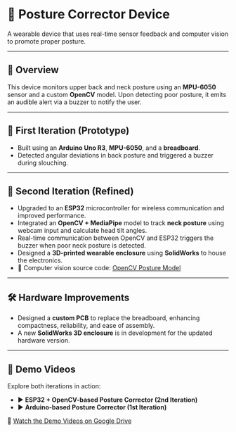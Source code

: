 # 🎯 Posture Corrector Device

A wearable device that uses real-time sensor feedback and computer vision to promote proper posture.

---

## 🧠 Overview

This device monitors upper back and neck posture using an **MPU-6050** sensor and a custom **OpenCV** model. Upon detecting poor posture, it emits an audible alert via a buzzer to notify the user.

---

## 🔧 First Iteration (Prototype)

- Built using an **Arduino Uno R3**, **MPU-6050**, and a **breadboard**.
- Detected angular deviations in back posture and triggered a buzzer during slouching.

---

## 🚀 Second Iteration (Refined)

- Upgraded to an **ESP32** microcontroller for wireless communication and improved performance.
- Integrated an **OpenCV + MediaPipe** model to track **neck posture** using webcam input and calculate head tilt angles.
- Real-time communication between OpenCV and ESP32 triggers the buzzer when poor neck posture is detected.
- Designed a **3D-printed wearable enclosure** using **SolidWorks** to house the electronics.
- 📂 Computer vision source code: [OpenCV Posture Model](https://github.com/james-yu2005/posture_corrector_code)

---

## 🛠️ Hardware Improvements

- Designed a **custom PCB** to replace the breadboard, enhancing compactness, reliability, and ease of assembly.
- A new **SolidWorks 3D enclosure** is in development for the updated hardware version.

---

## 🎥 Demo Videos

Explore both iterations in action:

- ▶️ **ESP32 + OpenCV-based Posture Corrector (2nd Iteration)**  
- ▶️ **Arduino-based Posture Corrector (1st Iteration)**

📁 [Watch the Demo Videos on Google Drive](https://drive.google.com/drive/folders/1XhhxoisGqGbtTAvJfZo68UkWgdPwPm_9?usp=drive_link)
